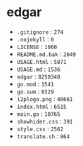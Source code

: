 edgar
=====
 - `.gitignore` : `274`
 - `.nojekyll` : `0`
 - `LICENSE` : `1060`
 - `README.md.bak` : `2049`
 - `USAGE.html` : `5871`
 - `USAGE.md` : `1536`
 - `edgar` : `8250348`
 - `go.mod` : `1541`
 - `go.sum` : `8329`
 - `i2plogo.png` : `46661`
 - `index.html` : `6515`
 - `main.go` : `10765`
 - `showhider.css` : `391`
 - `style.css` : `2562`
 - `translate.sh` : `864`
